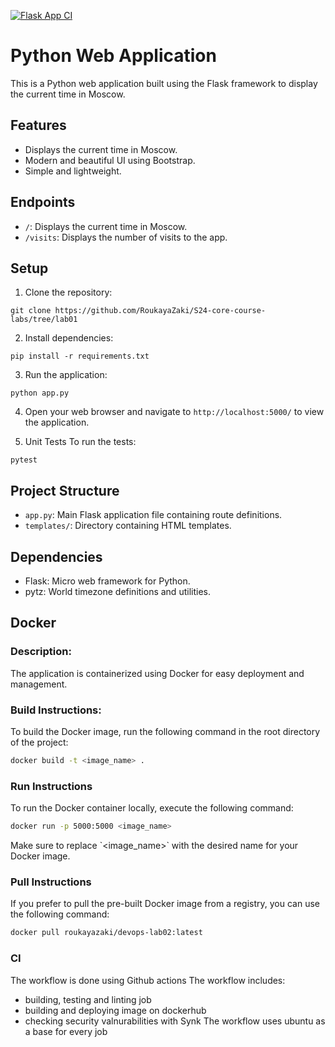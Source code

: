 [![Flask App CI](https://github.com/RoukayaZaki/S24-core-course-labs/actions/workflows/ci.yml/badge.svg)](https://github.com/RoukayaZaki/S24-core-course-labs/actions/workflows/ci.yml)
# Python Web Application

This is a Python web application built using the Flask framework to display the current time in Moscow.

## Features

- Displays the current time in Moscow.
- Modern and beautiful UI using Bootstrap.
- Simple and lightweight.

## Endpoints

- `/`: Displays the current time in Moscow.
- `/visits`: Displays the number of visits to the app.

## Setup

1. Clone the repository:

```
git clone https://github.com/RoukayaZaki/S24-core-course-labs/tree/lab01
```

2. Install dependencies:

```
pip install -r requirements.txt
```

3. Run the application:

```
python app.py
```

4. Open your web browser and navigate to `http://localhost:5000/` to view the application.

5. Unit Tests
To run the tests:
```
pytest
```
## Project Structure

- `app.py`: Main Flask application file containing route definitions.
- `templates/`: Directory containing HTML templates.

## Dependencies

- Flask: Micro web framework for Python.
- pytz: World timezone definitions and utilities.

## Docker

### Description:

The application is containerized using Docker for easy deployment and management.

### Build Instructions:

To build the Docker image, run the following command in the root directory of the project:

```bash
docker build -t <image_name> .
```
### Run Instructions

To run the Docker container locally, execute the following command:

```bash
docker run -p 5000:5000 <image_name>
```

Make sure to replace \`<image\_name>\` with the desired name for your Docker image.

### Pull Instructions

If you prefer to pull the pre-built Docker image from a registry, you can use the following command:

```bash
docker pull roukayazaki/devops-lab02:latest
```
### CI
The workflow is done using Github actions
The workflow includes:
- building, testing and linting job
- building and deploying image on dockerhub
- checking security valnurabilities with Synk
The workflow uses ubuntu as a base for every job